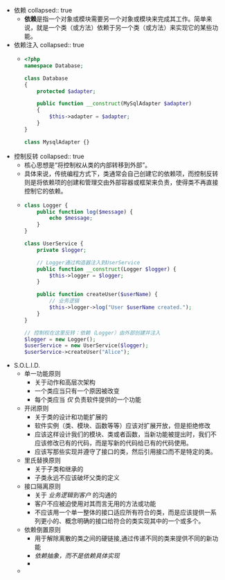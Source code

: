 - 依赖
  collapsed:: true
	- **依赖**是指一个对象或模块需要另一个对象或模块来完成其工作。简单来说，就是一个类（或方法）依赖于另一个类（或方法）来实现它的某些功能。
- 依赖注入
  collapsed:: true
	- ```php
	  <?php
	  namespace Database;
	  
	  class Database
	  {
	      protected $adapter;
	  
	      public function __construct(MySqlAdapter $adapter)
	      {
	          $this->adapter = $adapter;
	      }
	  }
	  
	  class MysqlAdapter {}
	  ```
- 控制反转
  collapsed:: true
	- 核心思想是“将控制权从类的内部转移到外部”。
	- 具体来说，传统编程方式下，类通常会自己创建它的依赖项，而控制反转则是将依赖项的创建和管理交由外部容器或框架来负责，使得类不再直接控制它的依赖。
	- ```php
	  class Logger {
	      public function log($message) {
	          echo $message;
	      }
	  }
	  
	  class UserService {
	      private $logger;
	  
	      // Logger通过构造器注入到UserService
	      public function __construct(Logger $logger) {
	          $this->logger = $logger;
	      }
	  
	      public function createUser($userName) {
	          // 业务逻辑
	          $this->logger->log("User $userName created.");
	      }
	  }
	  
	  // 控制权在这里反转：依赖（Logger）由外部创建并注入
	  $logger = new Logger();
	  $userService = new UserService($logger);
	  $userService->createUser("Alice");
	  ```
- S.O.L.I.D.
	- 单一功能原则
		- 关于动作和高层次架构
		- 一个类应当只有一个原因被改变
		- 每个类应当 *仅* 负责软件提供的一个功能
	- 开闭原则
		- 关于类的设计和功能扩展的
		- 软件实例（类、模块、函数等等）应该对扩展开放，但是拒绝修改
		- 应该这样设计我们的模块、类或者函数，当新功能被提出时，我们不应该修改已有的代码，而是写新的代码给已有的代码使用。
		- 应该写那些实现并遵守了接口的类，然后引用接口而不是特定的类。
	- 里氏替换原则
		- 关于子类和继承的
		- 子类永远不应该破坏父类的定义
	- 接口隔离原则
		- 关于 *业务逻辑到客户* 的沟通的
		- 客户不应被迫使用对其而言无用的方法或功能
		- 不应该用一个单一整体的接口适应所有符合的类，而是应该提供一系列更小的、概念明确的接口给符合的类实现其中的一个或多个。
	- 依赖倒置原则
		- 用于解除离散的类之间的硬链接,通过传递不同的类来提供不同的新功能
		- *依赖抽象，而不是依赖具体实现*
		-
	-
